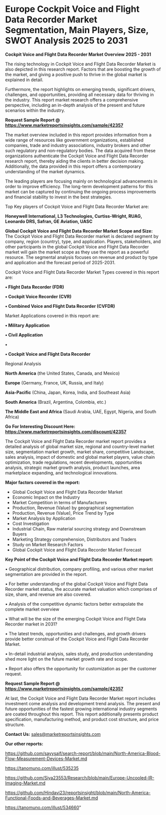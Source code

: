 # Europe Cockpit Voice and Flight Data Recorder Market Segmentation, Main Players, Size, SWOT Analysis 2025 to 2031

<Strong> Cockpit Voice and Flight Data Recorder Market Overview 2025 - 2031</strong>

The rising technology in Cockpit Voice and Flight Data Recorder Market is also depicted in this research report. Factors that are boosting the growth of the market, and giving a positive push to thrive in the global market is explained in detail.

Furthermore, the report highlights on emerging trends, significant drivers, challenges, and opportunities, providing all necessary data for thriving in the industry. This report market research offers a comprehensive perspective, including an in-depth analysis of the present and future scenarios within the industry.

<strong>Request Sample Report @ <a href=https://www.marketreportsinsights.com/sample/42357>https://www.marketreportsinsights.com/sample/42357</a></strong>

The market overview included in this report provides information from a wide range of resources like government organizations, established companies, trade and industry associations, industry brokers and other such regulatory and non-regulatory bodies. The data acquired from these organizations authenticate the Cockpit Voice and Flight Data Recorder research report, thereby aiding the clients in better decision making. Additionally, the data provided in this report offers a contemporary understanding of the market dynamics.

The leading players are focusing mainly on technological advancements in order to improve efficiency. The long-term development patterns for this market can be captured by continuing the ongoing process improvements and financial stability to invest in the best strategies.

Top Key players of Cockpit Voice and Flight Data Recorder Market are:

<strong>Honeywell International, L3 Technologies, Curtiss-Wright, RUAG, Leonardo DRS, Safran, GE Aviation, UASC</strong>

<strong><b>Global Cockpit Voice and Flight Data Recorder Market Scope and Size:</b></strong>
The Cockpit Voice and Flight Data Recorder market is declared segment by company, region (country), type, and application. Players, stakeholders, and other participants in the global Cockpit Voice and Flight Data Recorder market will gain the market scope as they use the report as a powerful resource. The segmental analysis focuses on revenue and product by type and application and the forecast period of 2025-2031.

Cockpit Voice and Flight Data Recorder Market Types covered in this report are:

<strong>•  Flight Data Recorder (FDR)

•  Cockpit Voice Recorder (CVR)

•  Combined Voice and Flight Data Recorder (CVFDR)</strong>

Market Applications covered in this report are:

<strong>•  Military Application

•  Civil Application

•  

•  Cockpit Voice and Flight Data Recorder</strong> 

Regional Analysis

<strong>North America</strong> (the United States, Canada, and Mexico)

<strong>Europe</strong> (Germany, France, UK, Russia, and Italy)

<strong>Asia-Pacific</strong> (China, Japan, Korea, India, and Southeast Asia)

<strong>South America</strong> (Brazil, Argentina, Colombia, etc.)

<strong>The Middle East and Africa</strong> (Saudi Arabia, UAE, Egypt, Nigeria, and South Africa)

<strong>Go For Interesting Discount Here: <a href=https://www.marketreportsinsights.com/discount/42357>https://www.marketreportsinsights.com/discount/42357</a></strong>

The Cockpit Voice and Flight Data Recorder market report provides a detailed analysis of global market size, regional and country-level market size, segmentation market growth, market share, competitive Landscape, sales analysis, impact of domestic and global market players, value chain optimization, trade regulations, recent developments, opportunities analysis, strategic market growth analysis, product launches, area marketplace expanding, and technological innovations.

<strong><b>Major factors covered in the report:</b></strong>
<ul>
  <li>Global Cockpit Voice and Flight Data Recorder Market </li>
  <li>Economic Impact on the Industry</li>
  <li>Market Competition in terms of Manufacturers</li>
  <li>Production, Revenue (Value) by geographical segmentation</li>
  <li>Production, Revenue (Value), Price Trend by Type</li>
  <li>Market Analysis by Application</li>
  <li>Cost Investigation</li>
  <li>Industrial Chain, Raw material sourcing strategy and Downstream Buyers</li>
  <li>Marketing Strategy comprehension, Distributors and Traders</li>
  <li>Study on Market Research Factors</li>
  <li>Global Cockpit Voice and Flight Data Recorder Market Forecast</li>
</ul>

<strong><b>Key Point of the Cockpit Voice and Flight Data Recorder Market report:</b></strong>

• Geographical distribution, company profiling, and various other market segmentation are provided in the report.

• For better understanding of the global Cockpit Voice and Flight Data Recorder market status, the accurate market valuation which comprises of size, share, and revenue are also covered.

• Analysis of the competitive dynamic factors better extrapolate the complete market overview

• What will be the size of the emerging Cockpit Voice and Flight Data Recorder market in 2031?

• The latest trends, opportunities and challenges, and growth drivers provide better construal of the Cockpit Voice and Flight Data Recorder Market.

• In-detail industrial analysis, sales study, and production understanding shed more light on the future market growth rate and scope.

• Report also offers the opportunity for customization as per the customer request.

<strong>Request Sample Report @ <a href=https://www.marketreportsinsights.com/sample/42357>https://www.marketreportsinsights.com/sample/42357</a></strong>

At last, the Cockpit Voice and Flight Data Recorder Market report includes investment come analysis and development trend analysis. The present and future opportunities of the fastest growing international industry segments are coated throughout this report. This report additionally presents product specification, manufacturing method, and product cost structure, and price structure.

<strong>Contact Us:</strong>
sales@marketreportsinsights.com

<strong>Our other reports:</strong>

<a href=https://github.com/sayysaif/search-report/blob/main/North-America-Blood-Flow-Measurement-Devices-Market.md>https://github.com/sayysaif/search-report/blob/main/North-America-Blood-Flow-Measurement-Devices-Market.md</a>

<a href=https://tanomuno.com/illust/535235>https://tanomuno.com/illust/535235</a>

<a href=https://github.com/Siya23553/Research/blob/main/Europe-Uncooled-IR-Imaging-Market.md>https://github.com/Siya23553/Research/blob/main/Europe-Uncooled-IR-Imaging-Market.md</a>

<a href=https://github.com/Hindavi23/reportsinsight/blob/main/North-America-Functional-Foods-and-Beverages-Market.md>https://github.com/Hindavi23/reportsinsight/blob/main/North-America-Functional-Foods-and-Beverages-Market.md</a>

<a href=https://tanomuno.com/illust/534660>https://tanomuno.com/illust/534660</a>"
